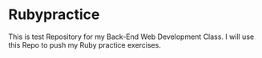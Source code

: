 Rubypractice
============
This is test Repository for my Back-End Web Development Class. I will use this Repo to push my Ruby practice exercises.
